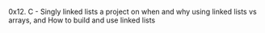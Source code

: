 0x12. C - Singly linked lists a project on when and why using linked lists vs arrays, and How to build and use linked lists
